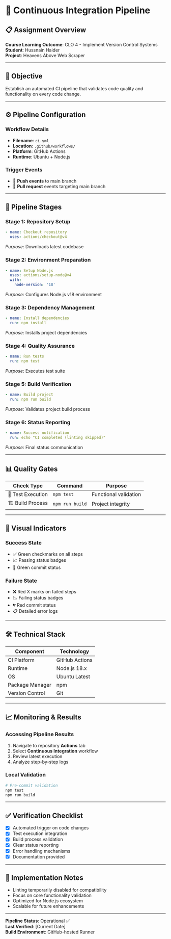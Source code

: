 # 🚀 Continuous Integration Pipeline

## 📋 Assignment Overview
**Course Learning Outcome**: CLO 4 - Implement Version Control Systems  
**Student**: Hussnain Haider  
**Project**: Heavens Above Web Scraper  

---

## 🎯 Objective
Establish an automated CI pipeline that validates code quality and functionality on every code change.

---

## ⚙️ Pipeline Configuration

### Workflow Details
- **Filename**: `ci.yml`
- **Location**: `.github/workflows/`
- **Platform**: GitHub Actions
- **Runtime**: Ubuntu + Node.js

### Trigger Events
- 🔔 **Push events** to main branch
- 🔔 **Pull request** events targeting main branch

---

## 🔧 Pipeline Stages

### Stage 1: Repository Setup
```yaml
- name: Checkout repository
  uses: actions/checkout@v4
```
*Purpose*: Downloads latest codebase

### Stage 2: Environment Preparation  
```yaml
- name: Setup Node.js
  uses: actions/setup-node@v4
  with:
    node-version: '18'
```
*Purpose*: Configures Node.js v18 environment

### Stage 3: Dependency Management
```yaml
- name: Install dependencies
  run: npm install
```
*Purpose*: Installs project dependencies

### Stage 4: Quality Assurance
```yaml
- name: Run tests
  run: npm test
```
*Purpose*: Executes test suite

### Stage 5: Build Verification
```yaml
- name: Build project
  run: npm run build
```
*Purpose*: Validates project build process

### Stage 6: Status Reporting
```yaml
- name: Success notification
  run: echo "CI completed (linting skipped)"
```
*Purpose*: Final status communication

---

## 📊 Quality Gates

| Check Type | Command | Purpose |
|------------|---------|---------|
| 🧪 Test Execution | `npm test` | Functional validation |
| 🏗️ Build Process | `npm run build` | Project integrity |

---

## 🎨 Visual Indicators

### Success State
- ✅ Green checkmarks on all steps
- 📈 Passing status badges
- 💚 Green commit status

### Failure State  
- ❌ Red X marks on failed steps
- 📉 Failing status badges
- 💔 Red commit status
- 📋 Detailed error logs

---

## 🛠️ Technical Stack

| Component | Technology |
|-----------|------------|
| CI Platform | GitHub Actions |
| Runtime | Node.js 18.x |
| OS | Ubuntu Latest |
| Package Manager | npm |
| Version Control | Git |

---

## 📈 Monitoring & Results

### Accessing Pipeline Results
1. Navigate to repository **Actions** tab
2. Select **Continuous Integration** workflow  
3. Review latest execution
4. Analyze step-by-step logs

### Local Validation
```bash
# Pre-commit validation
npm test
npm run build
```

---

## ✅ Verification Checklist

- [x] Automated trigger on code changes
- [x] Test execution integration
- [x] Build process validation  
- [x] Clear status reporting
- [x] Error handling mechanisms
- [x] Documentation provided

---

## 📝 Implementation Notes

- Linting temporarily disabled for compatibility
- Focus on core functionality validation
- Optimized for Node.js ecosystem
- Scalable for future enhancements

---

**Pipeline Status**: Operational ✅  
**Last Verified**: [Current Date]  
**Build Environment**: GitHub-hosted Runner
